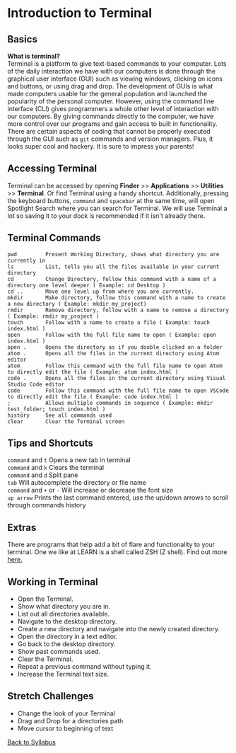 # Introduction to Terminal

## Basics
**What is terminal?**  
Terminal is a platform to give text-based commands to your computer. Lots of the daily interaction we have with our computers is done through the graphical user interface (GUI) such as viewing windows, clicking on icons and buttons, or using drag and drop. The development of GUIs is what made computers usable for the general population and launched the popularity of the personal computer. However, using the command line interface (CLI) gives programmers a whole other level of interaction with our computers. By giving commands directly to the computer, we have more control over our programs and gain access to built in functionality. There are certain aspects of coding that cannot be properly executed through the GUI such as `git` commands and version managers. Plus, it looks super cool and hackery. It is sure to impress your parents!

## Accessing Terminal
Terminal can be accessed by opening **Finder** >> **Applications** >> **Utilities** >> **Terminal**. Or find Terminal using a handy shortcut. Additionally, pressing the keyboard buttons, `command` and `spacebar` at the same time, will open Spotlight Search where you can search for Terminal. We will use Terminal a lot so saving it to your dock is recommended if it isn't already there.


## Terminal Commands
```
pwd         Present Working Directory, shows what directory you are currently in
ls          List, tells you all the files available in your current directory
cd          Change Directory, follow this command with a name of a directory one level deeper ( Example: cd Desktop )
cd ..       Move one level up from where you are currently.
mkdir       Make directory, follow this command with a name to create a new directory ( Example: mkdir my_project)
rmdir       Remove directory, follow with a name to remove a directory ( Example: rmdir my_project )
touch       Follow with a name to create a file ( Example: touch index.html )
open        Follow with the full file name to open ( Example: open index.html )
open .      Opens the directory as if you double clicked on a folder
atom .      Opens all the files in the current directory using Atom editor
atom        Follow this command with the full file name to open Atom to directly edit the file ( Example: atom index.html )
code .      Opens all the files in the current directory using Visual Studio Code editor
code        Follow this command with the full file name to open VSCode to directly edit the file.( Example: code index.html )
;           Allows multiple commands in sequence ( Example: mkdir test_folder; touch index.html )
history     See all commands used
clear       Clear the Terminal screen
```

## Tips and Shortcuts
`command` and `t`             Opens a new tab in terminal  
`command` and `k`             Clears the terminal  
`command` and `d`             Split pane  
`tab`                         Will autocomplete the directory or file name  
`command` and `+` or `-`      Will increase or decrease the font size  
`up arrow`                    Prints the last command entered, use the up/down arrows to scroll through commands history  


## Extras
There are programs that help add a bit of flare and functionality to your terminal. One we like at LEARN is a shell called ZSH (Z shell). Find out more <a href="https://github.com/robbyrussell/oh-my-zsh/wiki/Installing-ZSH" target="_blank">here.</a>


## Working in Terminal

- Open the Terminal.
- Show what directory you are in.
- List out all directories available.
- Navigate to the desktop directory.
- Create a new directory and navigate into the newly created directory.
- Open the directory in a text editor.
- Go back to the desktop directory.
- Show past commands used.
- Clear the Terminal.
- Repeat a previous command without typing it.
- Increase the Terminal text size.

## Stretch Challenges
- Change the look of your Terminal
- Drag and Drop for a directories path
- Move cursor to beginning of text


[ Back to Syllabus ](../README.md#programming-tools)

